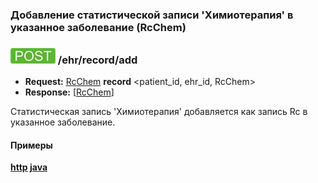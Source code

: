### Добавление статистической записи 'Химиотерапия' в указанное заболевание (RcChem)

### ![POST](../../../../../img/post.png) /ehr/record/add
* **Request:** [RcChem](../../../../../types/types.md#RcRcChem) **record** <patient_id, ehr_id, RcChem>
* **Response:** [[RcChem](../../../../../types/types.md#RcRcChem)]

Статистическая запись 'Химиотерапия' добавляется как запись Rc в указанное заболевание.

#### Примеры
**[http](../examples/RcChem/add.md) [java](../examples/RcChem/addJava.md)**

<!--- todo добавить описание как выбрать препарат -->